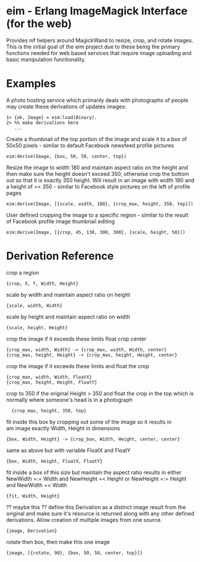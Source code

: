 # eim - Erlang ImageMagick Interface (for the web) #
Provides nif helpers around MagickWand to resize, crop, and rotate images. 
This is the initial goal of the eim project due to these being the primary 
functions needed for web based services that require image uploading and 
basic manipulation functionality.

# Examples #
A photo hosting service which primarily deals with photographs of people 
may create these derivations of updates images:

    1> {ok, Image} = eim:load(Binary).
    2> %% make derivations here
       ...
  
Create a thumbnail of the top portion of the image and scale it to a 
box of 50x50 pixels - similar to default Facebook newsfeed profile 
pictures

    eim:derive(Image, {box, 50, 50, center, top})
    
Resize the image to width 180 and maintain aspect ratio on the height 
and then make sure the height doesn't exceed 350, otherwise crop the 
bottom out so that it is exactly 350 height. Will result in an image 
with width 180 and a height of =< 350 - similar to Facebook style 
pictures on the left of profile pages

    eim:derive(Image, [{scale, width, 180}, {crop_max, height, 350, top}])
   
User defined cropping the image to a specific region - similar to 
the result of Facebook profile image thumbnail editing

    eim:derive(Image, [{crop, 45, 130, 300, 300}, {scale, height, 50}])

# Derivation Reference #

crop a region

    {crop, X, Y, Width, Height}
    
scale by width and maintain aspect ratio on height

    {scale, width, Width}

scale by height and maintain aspect ratio on width

    {scale, height, Height}
    
crop the image if it exceeds these limits float crop center

    {crop_max, width, Width} -> {crop_max, width, Width, center}
    {crop_max, height, Height} -> {crop_max, height, Height, center}

crop the image if it exceeds these limits and float the crop

    {crop_max, width, Width, FloatX}
    {crop_max, height, Height, FloatY}

crop to 350 if the original Height > 350 and float the crop in the top
which is normally where someone's head is in a photograph

      {crop_max, height, 350, top}
    
fit inside this box by cropping out some of the image so it results in  
am image exactly Width, Height in dimensions

    {box, Width, Height} -> {crop_box, Width, Height, center, center}

same as above but with variable FloatX and FloatY

    {box, Width, Height, FloatX, FloatY}
    
fit inside a box of this size but maintain the aspect ratio
results in either
     NewWidth =:= Width and NewHeight =< Height
  or NewHeight =:= Height and NewWidth =< Width

    {fit, Width, Height}
    
?? maybe this ??
define this Derivation as a distinct image result from the original
and make sure it's resource is returned along with any other defined 
derivations. Allow creation of multiple images from one source.

    {image, Derivation}

rotate then box, then make this one image

    {image, [{rotate, 90}, {box, 50, 50, center, top}]}




